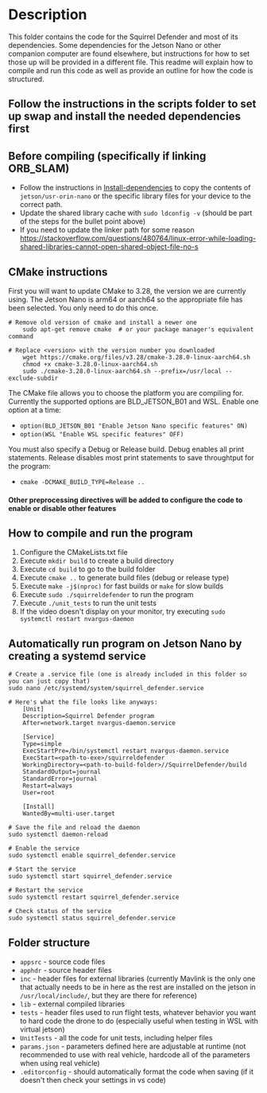 # Description

This folder contains the code for the Squirrel Defender and most of its dependencies.  Some dependencies for the Jetson Nano or other companion computer are found elsewhere, but instructions for how to set those up will be provided in a different file.  This readme will explain how to compile and run this code as well as provide an outline for how the code is structured.

## Follow the instructions in the scripts folder to set up swap and install the needed dependencies first

## Before compiling (specifically if linking ORB_SLAM)

- Follow the instructions in [Install-dependencies](https://github.com/crose72/OperationSquirrel/blob/dev/scripts/Install-dependencies.md) to copy the contents of `jetson/usr-orin-nano` or the specific library files for your device to the correct path.
- Update the shared library cache with `sudo ldconfig -v` (should be part of the steps for the bullet point above)
- If you need to update the linker path for some reason <https://stackoverflow.com/questions/480764/linux-error-while-loading-shared-libraries-cannot-open-shared-object-file-no-s>

## CMake instructions

First you will want to update CMake to 3.28, the version we are currently using.  The Jetson Nano is arm64 or aarch64 so the appropriate file has been selected.  You only need to do this once.

```
# Remove old version of cmake and install a newer one
	sudo apt-get remove cmake  # or your package manager's equivalent command

# Replace <version> with the version number you downloaded
	wget https://cmake.org/files/v3.28/cmake-3.28.0-linux-aarch64.sh
	chmod +x cmake-3.28.0-linux-aarch64.sh
	sudo ./cmake-3.28.0-linux-aarch64.sh --prefix=/usr/local --exclude-subdir
```

The CMake file allows you to choose the platform you are compiling for.  Currently the supported options are BLD_JETSON_B01 and WSL.  Enable one option at a time:
- `option(BLD_JETSON_B01 "Enable Jetson Nano specific features" ON)`
- `option(WSL "Enable WSL specific features" OFF)`

You must also specify a Debug or Release build.  Debug enables all print statements.  Release disables most print statements to save throughtput for the program:
- `cmake -DCMAKE_BUILD_TYPE=Release ..`

#### Other preprocessing directives will be added to configure the code to enable or disable other features

## How to compile and run the program

1. Configure the CMakeLists.txt file
2. Execute `mkdir build` to create a build directory
3. Execute `cd build` to go to the build folder
4. Execute `cmake ..` to generate build files (debug or release type)
5. Execute `make -j$(nproc)` for fast builds or `make` for slow builds
6. Execute `sudo ./squirreldefender` to run the program
7. Execute `./unit_tests` to run the unit tests
8. If the video doesn't display on your monitor, try executing `sudo systemctl restart nvargus-daemon`

## Automatically run program on Jetson Nano by creating a systemd service

    # Create a .service file (one is already included in this folder so you can just copy that)
    sudo nano /etc/systemd/system/squirrel_defender.service

    # Here's what the file looks like anyways:
        [Unit]
        Description=Squirrel Defender program
        After=network.target nvargus-daemon.service

        [Service]
        Type=simple
        ExecStartPre=/bin/systemctl restart nvargus-daemon.service
        ExecStart=<path-to-exe>/squirreldefender
        WorkingDirectory=<path-to-build-folder>//SquirrelDefender/build
        StandardOutput=journal
        StandardError=journal
        Restart=always
        User=root

        [Install]
        WantedBy=multi-user.target                
    
    # Save the file and reload the daemon
    sudo systemctl daemon-reload

    # Enable the service
    sudo systemctl enable squirrel_defender.service

    # Start the service
    sudo systemctl start squirrel_defender.service
    
    # Restart the service
    sudo systemctl restart squirrel_defender.service

    # Check status of the service
    sudo systemctl status squirrel_defender.service

## Folder structure

- `appsrc` - source code files
- `apphdr` - source header files
- `inc` - header files for external libraries (currently Mavlink is the only one that actually needs to be in here as the rest are installed on the jetson in `/usr/local/include/`, but they are there for reference)
- `lib` - external compiled libraries
- `tests` - header files used to run flight tests, whatever behavior you want to hard code the drone to do (especially useful when testing in WSL with virtual jetson)
- `UnitTests` - all the code for unit tests, including helper files
- `params.json` - parameters defined here are adjustable at runtime (not recommended to use with real vehicle, hardcode all of the parameters when using real vehicle)
- `.editorconfig` - should automatically format the code when saving (if it doesn't then check your settings in vs code)
